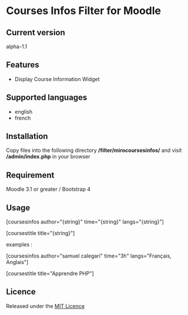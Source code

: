 # Courses Infos Filter for Moodle #

## Current version ##

alpha-1.1

## Features ##
- Display Course Information Widget

## Supported languages ##
- english
- french

## Installation ##

Copy files into the following directory **/filter/mirocoursesinfos/** and visit **/admin/index.php** in your browser

## Requirement ##

Moodle 3.1 or greater / Bootstrap 4

## Usage ##

[coursesinfos author="{string}" time="{string}" langs="{string}"]

[coursestitle title="{string}"]

examples :

[coursesinfos author="samuel calegari" time="3h" langs="Français, Anglais"]

[coursestitle title="Apprendre PHP"]

## Licence ##

Released under the [MIT Licence](https://opensource.org/licenses/MIT)